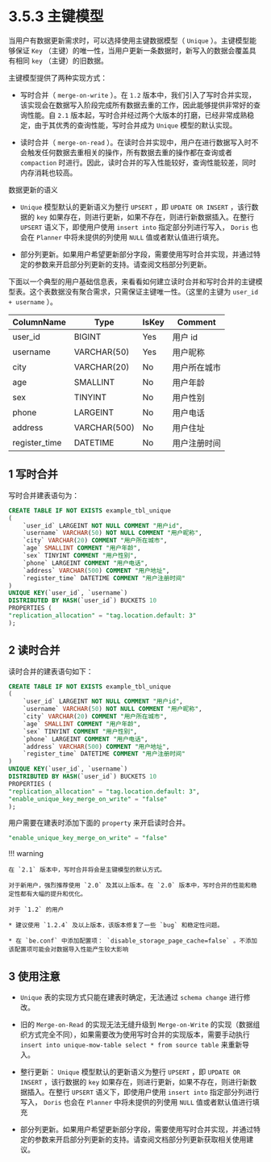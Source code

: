 # 3.5.3 主键模型

当用户有数据更新需求时，可以选择使用主键数据模型（ `Unique` ）。主键模型能够保证 `Key` （主键）的唯一性，当用户更新一条数据时，新写入的数据会覆盖具有相同 `key` （主键）的旧数据。

主键模型提供了两种实现方式：

* 写时合并（ `merge-on-write` ）。在 `1.2` 版本中，我们引入了写时合并实现，该实现会在数据写入阶段完成所有数据去重的工作，因此能够提供非常好的查询性能。自 `2.1` 版本起，写时合并经过两个大版本的打磨，已经非常成熟稳定，由于其优秀的查询性能，写时合并成为 `Unique` 模型的默认实现。

* 读时合并（ `merge-on-read` ）。在读时合并实现中，用户在进行数据写入时不会触发任何数据去重相关的操作，所有数据去重的操作都在查询或者 `compaction` 时进行。因此，读时合并的写入性能较好，查询性能较差，同时内存消耗也较高。

数据更新的语义

* `Unique` 模型默认的更新语义为整行 `UPSERT` ，即 `UPDATE OR INSERT` ，该行数据的 `key` 如果存在，则进行更新，如果不存在，则进行新数据插入。在整行 `UPSERT` 语义下，即使用户使用 `insert into` 指定部分列进行写入， `Doris` 也会在 `Planner` 中将未提供的列使用 `NULL` 值或者默认值进行填充。

* 部分列更新。如果用户希望更新部分字段，需要使用写时合并实现，并通过特定的参数来开启部分列更新的支持。请查阅文档部分列更新。

下面以一个典型的用户基础信息表，来看看如何建立读时合并和写时合并的主键模型表。这个表数据没有聚合需求，只需保证主键唯一性。（这里的主键为 `user_id + username` ）。

| ColumnName | Type | IsKey | Comment |
| -- | -- | -- | -- |
| user_id | BIGINT | Yes | 用户 id |
| username | VARCHAR(50) | Yes | 用户昵称 |
| city | VARCHAR(20) | No | 用户所在城市 |
| age | SMALLINT | No | 用户年龄 |
| sex | TINYINT | No | 用户性别 |
| phone | LARGEINT | No | 用户电话 |
| address | VARCHAR(500) | No | 用户住址 |
| register_time | DATETIME | No | 用户注册时间 |

## 1 写时合并

写时合并建表语句为：

```sql
CREATE TABLE IF NOT EXISTS example_tbl_unique
(
    `user_id` LARGEINT NOT NULL COMMENT "用户id",
    `username` VARCHAR(50) NOT NULL COMMENT "用户昵称",
    `city` VARCHAR(20) COMMENT "用户所在城市",
    `age` SMALLINT COMMENT "用户年龄",
    `sex` TINYINT COMMENT "用户性别",
    `phone` LARGEINT COMMENT "用户电话",
    `address` VARCHAR(500) COMMENT "用户地址",
    `register_time` DATETIME COMMENT "用户注册时间"
)
UNIQUE KEY(`user_id`, `username`)
DISTRIBUTED BY HASH(`user_id`) BUCKETS 10
PROPERTIES (
"replication_allocation" = "tag.location.default: 3"
);
```

## 2 读时合并

读时合并的建表语句如下：

```sql
CREATE TABLE IF NOT EXISTS example_tbl_unique
(
    `user_id` LARGEINT NOT NULL COMMENT "用户id",
    `username` VARCHAR(50) NOT NULL COMMENT "用户昵称",
    `city` VARCHAR(20) COMMENT "用户所在城市",
    `age` SMALLINT COMMENT "用户年龄",
    `sex` TINYINT COMMENT "用户性别",
    `phone` LARGEINT COMMENT "用户电话",
    `address` VARCHAR(500) COMMENT "用户地址",
    `register_time` DATETIME COMMENT "用户注册时间"
)
UNIQUE KEY(`user_id`, `username`)
DISTRIBUTED BY HASH(`user_id`) BUCKETS 10
PROPERTIES (
"replication_allocation" = "tag.location.default: 3",
"enable_unique_key_merge_on_write" = "false"
);
```

用户需要在建表时添加下面的 `property` 来开启读时合并。

```sql
"enable_unique_key_merge_on_write" = "false"
```

!!! warning

    在 `2.1` 版本中，写时合并将会是主键模型的默认方式。

    对于新用户，强烈推荐使用 `2.0` 及其以上版本。在 `2.0` 版本中，写时合并的性能和稳定性都有大幅的提升和优化。

    对于 `1.2` 的用户

    * 建议使用 `1.2.4` 及以上版本，该版本修复了一些 `bug` 和稳定性问题。

    * 在 `be.conf` 中添加配置项： `disable_storage_page_cache=false` 。不添加该配置项可能会对数据导入性能产生较大影响

## 3 使用注意

* `Unique` 表的实现方式只能在建表时确定，无法通过 `schema change` 进行修改。

* 旧的 `Merge-on-Read` 的实现无法无缝升级到 `Merge-on-Write` 的实现（数据组织方式完全不同），如果需要改为使用写时合并的实现版本，需要手动执行 `insert into unique-mow-table select * from source table` 来重新导入。

* 整行更新： `Unique` 模型默认的更新语义为整行 `UPSERT` ，即 `UPDATE OR INSERT` ，该行数据的 `key` 如果存在，则进行更新，如果不存在，则进行新数据插入。在整行 `UPSERT` 语义下，即使用户使用 `insert into` 指定部分列进行写入， `Doris` 也会在 `Planner` 中将未提供的列使用 `NULL` 值或者默认值进行填充

* 部分列更新。如果用户希望更新部分字段，需要使用写时合并实现，并通过特定的参数来开启部分列更新的支持。请查阅文档部分列更新获取相关使用建议。
